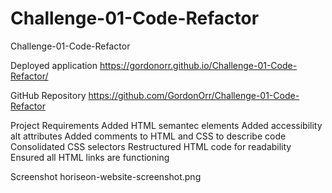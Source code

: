 # Challenge-01-Code-Refactor
 Challenge-01-Code-Refactor

 Deployed application
https://gordonorr.github.io/Challenge-01-Code-Refactor/

 GitHub Repository
https://github.com/GordonOrr/Challenge-01-Code-Refactor

 Project Requirements
 Added HTML semantec elements
 Added accessibility alt attributes
 Added comments to HTML and CSS to describe code
 Consolidated CSS selectors 
 Restructured HTML code for readability
 Ensured all HTML links are functioning


Screenshot
horiseon-website-screenshot.png